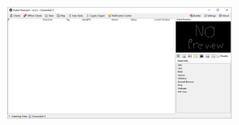 ![Screenshot](https://raw.githubusercontent.com/Cryakl/Ultimate-RAT-Collection/refs/heads/main/Pulsar/Pulsar%20Premium%20v2.2.2/Screenshot.png)

